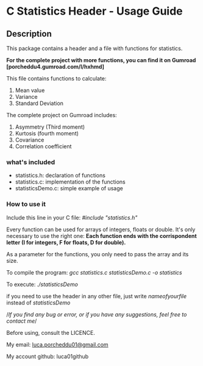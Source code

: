 # C Statistics Header - Usage Guide

## Description
This package contains a header and a file with functions for statistics.

**For the complete project with more functions, you can find it on Gumroad [porcheddu4.gumroad.com/l/hxhmd]**

This file contains functions to calculate:
1. Mean value
2. Variance
3. Standard Deviation

The complete project on Gumroad includes:
1. Asymmetry (Third moment)
2. Kurtosis (fourth moment)
3. Covariance
4. Correlation coefficient

### what's included
* statistics.h: declaration of functions
* statistics.c: implementation of the functions
* statisticsDemo.c: simple example of usage

### How to use it
Include this line in your C file:
*#include "statistics.h"*

Every function can be used for arrays of integers, floats or double. It's only necessary to use the right one: **Each function ends with the corrispondent letter (I for integers, F for floats, D for double).**

As a parameter for the functions, you only need to pass the array and its size.

To compile the program:
*gcc statistics.c statisticsDemo.c -o statistics*

To execute:
*./statisticsDemo*

if you need to use the header in any other file, just write *nameofyourfile* instead of *statisticsDemo*

/_If you find any bug or error, or if you have any suggestions, feel free to contact me_/

Before using, consult the LICENCE.

My email: luca.porcheddu01@gmail.com

My account github: luca01github
